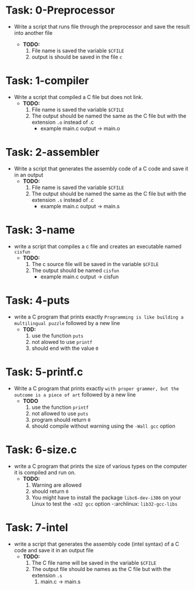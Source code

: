 # Task: 0-Preprocessor

- Write a script that runs file through the preprocessor and save the result into another file

  - **TODO:**
    1. File name is saved the variable `$CFILE`
    2. output is should be saved in the file `c`

# Task: 1-compiler

- Write a script that compiled a C file but does not link.
  - **TODO:**
    1. File name is saved the variable `$CFILE`
    2. The output should be named the same as the C file but with the extension `.o` instead of .c
       - example main.c output -> main.o

# Task: 2-assembler

- Write a script that generates the assembly code of a C code and save it in an output
  - **TODO:**
    1. File name is saved the variable `$CFILE`
    2. The output should be named the same as the C file but with the extension `.s` instead of .c
       - example main.c output -> main.s

# Task: 3-name

- write a script that compiles a c file and creates an executable named `cisfun`
  - **TODO:**
    1. The c source file will be saved in the variable `$CFILE`
    2. The output should be named `cisfun`
       - example main.c output -> cisfun

# Task: 4-puts

- write a C program that prints exactly `Programming is like building a multilingual puzzle` followed by a new line
  - **TOD:**
    1. use the function `puts`
    2. not alowed to use `printf`
    3. should end with the value `0`

# Task: 5-printf.c

- Write a C program that prints exactly `with proper grammer, but the outcome is a piece of art` followed by a new line
  - **TODO**
    1. use the function `printf`
    2. not allowed to use `puts`
    3. program should return `0`
    4. should compile without warning using the `-Wall gcc` option

# Task: 6-size.c

- write a C program that prints the size of various types on the computer it is compiled and run on.
  - **TODO:**
    1. Warning are allowed
    2. should return `0`
    3. You might have to install the package `libc6-dev-i386` on your Linux to test the `-m32 gcc` option -:archlinux: `lib32-gcc-libs`

# Task: 7-intel

- write a script that generates the assembly code (intel syntax) of a C code and save it in an output file
  - **TODO:**
    1. The C file name will be saved in the variable `$CFILE`
    2. The output file should be names as the C file but with the extension `.s`
       1. main.c -> main.s
